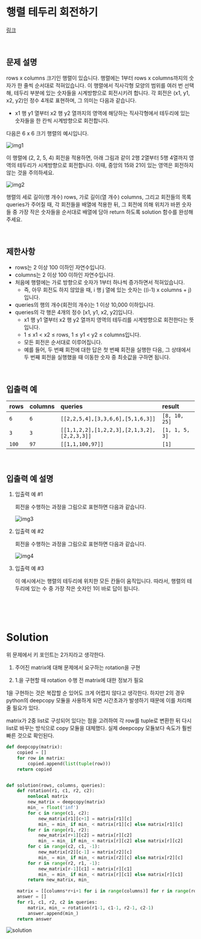 # 행렬 테두리 회전하기

[링크](https://programmers.co.kr/learn/courses/30/lessons/77485)

<br>

## 문제 설명

rows x columns 크기인 행렬이 있습니다. 행렬에는 1부터 rows x columns까지의 숫자가 한 줄씩 순서대로 적혀있습니다. 이 행렬에서 직사각형 모양의 범위를 여러 번 선택해, 테두리 부분에 있는 숫자들을 시계방향으로 회전시키려 합니다. 각 회전은 (x1, y1, x2, y2)인 정수 4개로 표현하며, 그 의미는 다음과 같습니다.

- x1 행 y1 열부터 x2 행 y2 열까지의 영역에 해당하는 직사각형에서 테두리에 있는 숫자들을 한 칸씩 시계방향으로 회전합니다.

다음은 6 x 6 크기 행렬의 예시입니다.

![img1](https://grepp-programmers.s3.ap-northeast-2.amazonaws.com/files/ybm/4c3c0fab-11f4-43b6-b290-6f4017e9379f/grid_example.png)

이 행렬에 (2, 2, 5, 4) 회전을 적용하면, 아래 그림과 같이 2행 2열부터 5행 4열까지 영역의 테두리가 시계방향으로 회전합니다. 이때, 중앙의 15와 21이 있는 영역은 회전하지 않는 것을 주의하세요.

![img2](https://grepp-programmers.s3.ap-northeast-2.amazonaws.com/files/ybm/962df137-5c71-4091-ad9f-8e322910c1ab/rotation_example.png)

행렬의 세로 길이(행 개수) rows, 가로 길이(열 개수) columns, 그리고 회전들의 목록 queries가 주어질 때, 각 회전들을 배열에 적용한 뒤, 그 회전에 의해 위치가 바뀐 숫자들 중 가장 작은 숫자들을 순서대로 배열에 담아 return 하도록 solution 함수를 완성해주세요.

<br>

## 제한사항

- rows는 2 이상 100 이하인 자연수입니다.
- columns는 2 이상 100 이하인 자연수입니다.
- 처음에 행렬에는 가로 방향으로 숫자가 1부터 하나씩 증가하면서 적혀있습니다.
    - 즉, 아무 회전도 하지 않았을 때, i 행 j 열에 있는 숫자는 ((i-1) x columns + j)입니다.
- queries의 행의 개수(회전의 개수)는 1 이상 10,000 이하입니다.
- queries의 각 행은 4개의 정수 [x1, y1, x2, y2]입니다.
    - x1 행 y1 열부터 x2 행 y2 열까지 영역의 테두리를 시계방향으로 회전한다는 뜻입니다.
    - 1 ≤ x1 < x2 ≤ rows, 1 ≤ y1 < y2 ≤ columns입니다.
    - 모든 회전은 순서대로 이루어집니다.
    - 예를 들어, 두 번째 회전에 대한 답은 첫 번째 회전을 실행한 다음, 그 상태에서 두 번째 회전을 실행했을 때 이동한 숫자 중 최솟값을 구하면 됩니다.

<br>

## 입출력 예

| rows |	columns |	queries |	result |
| :- | :- | :- | :- |
| `6`	| `6`	| `[[2,2,5,4],[3,3,6,6],[5,1,6,3]]` | `[8, 10, 25]` |
| `3`	| `3`	| `[[1,1,2,2],[1,2,2,3],[2,1,3,2],[2,2,3,3]]` |	`[1, 1, 5, 3]` |
| `100` |	`97`	| `[[1,1,100,97]]` |	`[1]` |

<br>

## 입출력 예 설명

1. 입출력 예 #1

    회전을 수행하는 과정을 그림으로 표현하면 다음과 같습니다.

    ![img3](https://grepp-programmers.s3.ap-northeast-2.amazonaws.com/files/ybm/8c8cdd84-d0ec-4b9d-bdf7-f100d0098c5e/example1.png)

2. 입출력 예 #2

    회전을 수행하는 과정을 그림으로 표현하면 다음과 같습니다.

    ![img4](https://grepp-programmers.s3.ap-northeast-2.amazonaws.com/files/ybm/e3fce2bf-9da9-41e4-926a-5d19b4f31188/example2.png)
    
3. 입출력 예 #3

    이 예시에서는 행렬의 테두리에 위치한 모든 칸들이 움직입니다. 따라서, 행렬의 테두리에 있는 수 중 가장 작은 숫자인 1이 바로 답이 됩니다.


<br>
<br>
<br>

# Solution

위 문제에서 키 포인트는 2가지라고 생각한다.

1. 주어진 matrix에 대해 문제에서 요구하는 rotation을 구현

2. 1.을 구현할 때 rotation 수행 전 matrix에 대한 정보가 필요

1을 구현하는 것은 복잡할 순 있어도 크게 어렵지 않다고 생각한다. 하지만 2의 경우 python의 deepcopy 모듈을 사용하게 되면 시간초과가 발생하기 때문에 이를 처리해줄 필요가 있다.

matrix가 2중 list로 구성되어 있다는 점을 고려하여 각 row를 tuple로 변환한 뒤 다시 list로 바꾸는 방식으로 copy 모듈을 대체했다. 실제 deepcopy 모듈보다 속도가 훨씬 빠른 것으로 확인된다.


```python
def deepcopy(matrix):
    copied = []
    for row in matrix:
        copied.append(list(tuple(row)))
    return copied


def solution(rows, columns, queries):
    def rotation(r1, c1, r2, c2):
        nonlocal matrix
        new_matrix = deepcopy(matrix)
        min_ = float('inf')
        for c in range(c1, c2):
            new_matrix[r1][c+1] = matrix[r1][c]
            min_ = min_ if min_ < matrix[r1][c] else matrix[r1][c]
        for r in range(r1, r2):
            new_matrix[r+1][c2] = matrix[r][c2]
            min_ = min_ if min_ < matrix[r][c2] else matrix[r][c2]
        for c in range(c2, c1, -1):
            new_matrix[r2][c-1] = matrix[r2][c]
            min_ = min_ if min_ < matrix[r2][c] else matrix[r2][c]
        for r in range(r2, r1, -1):
            new_matrix[r-1][c1] = matrix[r][c1]
            min_ = min_ if min_ < matrix[r][c1] else matrix[r][c1]
        return new_matrix, min_
            
    matrix = [[columns*r+i+1 for i in range(columns)] for r in range(rows)]
    answer = []
    for r1, c1, r2, c2 in queries:
        matrix, min_ = rotation(r1-1, c1-1, r2-1, c2-1)
        answer.append(min_)
    return answer
``` 
![solution](https://i.imgur.com/yEHcc1d.png)